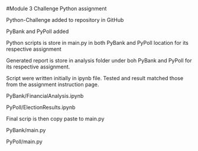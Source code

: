 #Module 3 Challenge
Python assignment


Python-Challenge added to repository in GitHub


PyBank and PyPoll added

Python scripts is store in main.py in both PyBank and PyPoll location for its respective assignment

Generated report is store in analysis folder under boh PyBank and PyPoll for its respective assignment.


Script were written initially in ipynb file. Tested and result matched those from the assignment instruction page.

PyBank/FinancialAnalysis.ipynb

PyPoll/ElectionResults.ipynb


Final scrip is then copy paste to main.py

PyBank/main.py

PyPoll/main.py
